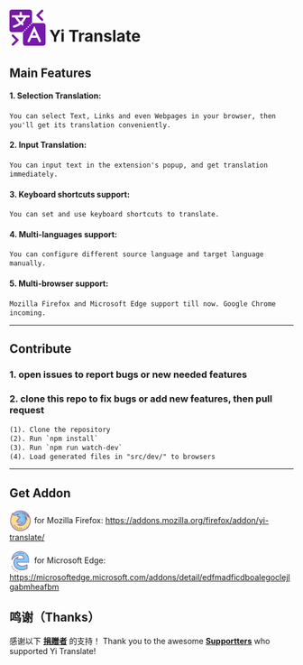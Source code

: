 # <sub><img src="src/icons/128.png" width=64px height=64px></sub> Yi Translate

## Main Features

#### 1. Selection Translation:
    You can select Text, Links and even Webpages in your browser, then you'll get its translation conveniently.
#### 2. Input Translation:
    You can input text in the extension's popup, and get translation immediately.
#### 3. Keyboard shortcuts support:
    You can set and use keyboard shortcuts to translate.
#### 4. Multi-languages support:
    You can configure different source language and target language manually.
#### 5. Multi-browser support:
    Mozilla Firefox and Microsoft Edge support till now. Google Chrome incoming.

---

## Contribute

### 1. open issues to report bugs or new needed features

### 2. clone this repo to fix bugs or add new features, then pull request

    (1). Clone the repository 
    (2). Run `npm install`
    (3). Run `npm run watch-dev`
    (4). Load generated files in "src/dev/" to browsers

---

<!-- ## Donate

The developer accept donations from these platforms:

donate with Patreon : 
[<img
    src="https://c5.patreon.com/external/logo/become_a_patron_button.png" alt="Donate with patreon"
    height="38px" width="162px" align="center"
/>](https://www.patreon.com/lyldev)

donate with Buy Me A Coffee : 
[<img
    src="https://cdn.buymeacoffee.com/buttons/arial-violet.png" alt="Donate with buymeacoffee"
    height="38px" width="162px" align="center"
/>](https://www.buymeacoffee.com/lyldev)

使用 冲呀 进行捐赠 : (https://www.chongya.com/@lyldev)

使用 爱发电 进行捐赠 : (https://afdian.net/@lyldev)

--- -->

## Get Addon

[<img src="other\browser-icons\firefox-100.png" width="40" height="40" align="center" alt="for Firefox">](https://addons.mozilla.org/firefox/addon/yi-translate/)    for Mozilla Firefox: https://addons.mozilla.org/firefox/addon/yi-translate/

[<img src="other\browser-icons\edge-100.png" width="40" height="40" align="center" alt="for Firefox">](https://microsoftedge.microsoft.com/addons/detail/edfmadficdboalegoclejlgabmheafbm)    for Microsoft Edge: https://microsoftedge.microsoft.com/addons/detail/edfmadficdboalegoclejlgabmheafbm

## 鸣谢（Thanks）

感谢以下 **[捐赠者](https://github.com/lyldev/yi-translate/blob/master/BACKERS.md)** 的支持！
Thank you to the awesome **[Supportters](https://github.com/lyldev/yi-translate/blob/master/BACKERS.md)** who supported Yi Translate!